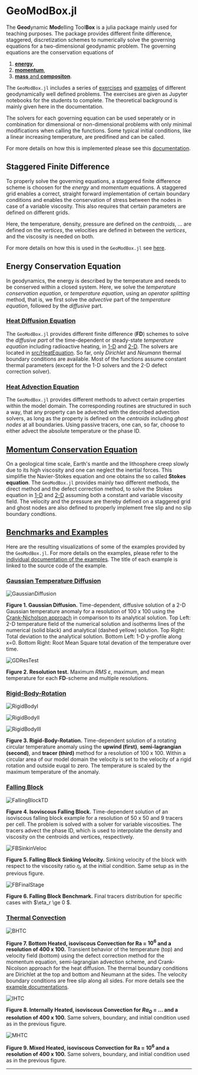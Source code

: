 # GeoModBox.jl

The **Geod**ynamic **Mod**elling Tool**Box** is a julia package mainly used for teaching purposes. The package provides different finite difference, staggered, discretization schemes to numerically solve the governing equations for a two-dimensional geodynamic problem. The governing equations are the conservation equations of 

1) [**energy**](./man/DiffMain.md), 
2) [**momentum**](./man/MomentumMain.md), 
3) [**mass** and **compositon**](./man/AdvectMain.md). 

The ```GeoModBox.jl``` includes a series of [exercises](https://github.com/GeoSci-FFM/GeoModBox.jl/blob/main/exercises/) and [examples](https://github.com/GeoSci-FFM/GeoModBox.jl/blob/main/examples/) of different geodynamically well defined problems. The exercises are given as Jupyter notebooks for the students to complete. The theoretical background is mainly given here in the documentation.

The solvers for each governing equation can be used seperately or in combination for dimensional or non-dimensional problems with only minimal modifications when calling the functions. Some typical initial conditions, like a linear increasing temperature, are predifined and can be called. 

For more details on how this is implemented please see this [documentation](./man/GESolution.md).

## Staggered Finite Difference

To properly solve the governing equations, a staggered finite difference scheme is choosen for the *energy* and *momentum* equations. A staggered grid enables a correct, straight forward implementation of certain boundary conditions and enables the conservation of stress between the nodes in case of a variable viscosity. This also requires that certain parameters are defined on different grids. 

Here, the temperature, density, pressure are defined on the *centroids*, ... are defined on the *vertices*, the velocities are defined in between the *vertices*, and the viscosity is needed on both. 

For more details on how this is used in the ```GeoModBox.jl``` see [here](./man/GESolution.md).

## Energy Conservation Equation

In geodynamics, the energy is described by the temperature and needs to be conserved within a closed system. Here, we solve the *temperature conservation equation*, or *temperature equation*, using an *operator splitting* method, that is, we first solve the *advective* part of the *temperature equation*, followed by the *diffusive* part. 

### [Heat Diffusion Equation](./man/DiffMain.md)

The ```GeoModBox.jl``` provides different finite difference (**FD**) schemes to solve the *diffusive part* of the time-dependent or steady-state *temperature equation* including radioactive heating, in [1-D](./man/DiffOneD.md) and [2-D](./man/DiffTwoD.md). The solvers are located in [src/HeatEquation](https://github.com/GeoSci-FFM/GeoModBox.jl/blob/main/src/HeatEquation/). So far, only *Dirichlet* and *Neumann* thermal boundary conditions are available. Most of the functions assume constant thermal parameters (except for the 1-D solvers and the 2-D defect correction solver). 

### [Heat Advection Equation](./man/AdvectMain.md)

The ```GeoModBox.jl``` provides different methods to advect certain properties within the model domain. The corresponding routines are structured in such a way, that any property can be advected with the described advection solvers, as long as the property is defined on the *centroids* including *ghost nodes* at all boundaries. Using passive tracers, one can, so far, choose to either advect the absolute temperature or the phase ID. 

## [Momentum Conservation Equation](./man/MomentumMain.md)

On a geological time scale, Earth's mantle and the lithosphere creep slowly due to its high viscosity and one can neglect the inertial forces. This simplifie the Navier-Stokes equation and one obtains the so called **Stokes equation**. The ```GeoModBox.jl``` provides mainly two different methods, the direct method and the defect correction method, to solve the Stokes equation in [1-D](./man/MomentumOneD.md) and [2-D](./man/MomentumTwoD.md) assuming both a constant and variable viscosity field. The velocity and the pressure are thereby defined on a staggered grid and ghost nodes are also defined to properly implement free slip and no slip boundary condtions. 

## [Benchmarks and Examples](https://github.com/GeoSci-FFM/GeoModBox.jl/blob/main/examples/)

Here are the resulting visualizations of some of the examples provided by the ```GeoModBox.jl```. For more details on the examples, please refer to the [individual documentation of the examples](./man/Examples.md). The title of each example is linked to the source code of the example. 

### [Gaussian Temperature Diffusion](https://github.com/GeoSci-FFM/GeoModBox.jl/blob/main/examples/DiffusionEquation/2D/Gaussian_Diffusion.jl)

![GaussianDiffusion](./assets/Gaussian_Diffusion_CNA_nx_100_ny_100.gif)

**Figure 1. Gaussian Diffusion.** Time-dependent, diffusive solution of a 2-D Gaussian temperature anomaly for a resolution of 100 x 100 using the [Crank-Nicholson approach](https://github.com/GeoSci-FFM/GeoModBox.jl/blob/main/src/HeatEquation/2Dsolvers.jl) in comparison to its analytical solution. Top Left: 2-D temperature field of the numerical solution and isotherms lines of the numerical (solid black) and analytical (dashed yellow) solution. Top Right: Total deviation to the analytical solution. Bottom Left: 1-D y-profile along x=0. Bottom Right: Root Mean Square total devation of the temperature over time. 

![GDResTest](./assets/Gaussian_ResTest.png)

**Figure 2. Resolution test.** Maximum *RMS* $\varepsilon$, maximum, and mean temperature for each **FD**-scheme and multiple resolutions. 

### [Rigid-Body-Rotation](https://github.com/GeoSci-FFM/GeoModBox.jl/blob/main/examples/AdvectionEquation/2D_Advection.jl)

![RigidBodyI](./assets/2D_advection_circle_RigidBody_upwind_100_100_nth_1.gif)

![RigidBodyII](./assets/2D_advection_circle_RigidBody_semilag_100_100_nth_1.gif)

![RigidBodyIII](./assets/2D_advection_circle_RigidBody_tracers_100_100_nth_1.gif)

**Figure 3. Rigid-Body-Rotation.** Time-dependent solution of a rotating circular temperature anomaly using the **upwind (first)**, **semi-lagrangian (second)**, and **tracer (third)** method for a resolution of 100 x 100. Within a circular area of our model domain the velocity is set to the velocity of a rigid rotation and outside euqal to zero. The temperature is scaled by the maximum temperature of the anomaly. 

### [Falling Block](https://github.com/GeoSci-FFM/GeoModBox.jl/blob/main/examples/StokesEquation/2D/FallingBlockBenchmark.jl)

![FallingBlockTD](./assets/Falling_block_ηr_0.0_tracers.gif)

**Figure 4. Isoviscous Falling Block.** Time-dependent solution of an isoviscous falling block example for a resolution of 50 x 50 and 9 tracers per cell. The problem is solved with a solver for variable viscosities. The tracers advect the phase ID, which is used to interpolate the density and viscosity on the centroids and vertices, respectively. 

![FBSinkinVeloc](./assets/FallingBlock_SinkingVeloc_tracers.png)

**Figure 5. Falling Block Sinking Velocity.** Sinking velocity of the block with respect to the viscosity ratio $\eta_r$ at the initial condition. Same setup as in the previous figure. 

![FBFinalStage](./assets/FallingBlock_FinalStage_tracers.png)

**Figure 6. Falling Block Benchmark.** Final tracers distribution for specific cases with $\eta_r \ge 0 $. 

### [Thermal Convection](https://github.com/GeoSci-FFM/GeoModBox.jl/blob/main/examples/MixedHeatedConvection)

![BHTC](./assets/Bottom_Heated_1.0e6_400_100_lineara.gif)

**Figure 7. Bottom Heated, isoviscous Convection for Ra = $10^6$ and a resolution of 400 x 100.** Transient behavior of the temperature (top) and velocity field (bottom) using the defect correction method for the momentum equation, semi-lagrangian advection scheme, and Crank-Nicolson approach for the heat diffusion. The thermal boundary conditions are Dirichlet at the top and bottom and Neumann at the sides. The velocity boundary conditions are free slip along all sides. For more details see the [example documentations](./man/Examples.md).

![IHTC](./assets/Internally_Heated_1.0e6_400_100_lineara.gif)

**Figure 8. Internally Heated, isoviscous Convection for $Ra_Q$ = $...$ and a resolution of 400 x 100.** Same solvers, boundary, and initial condition used as in the previous figure. 

![MHTC](./assets/Mixed_Heated_1.0e6_400_100_lineara.gif)

**Figure 9. Mixed Heated, isoviscous Convection for Ra = $10^6$ and a resolution of 400 x 100.** Same solvers, boundary, and initial condition used as in the previous figure. 

------------------